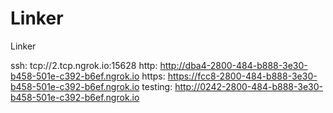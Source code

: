 # Linker
Linker

ssh: tcp://2.tcp.ngrok.io:15628 
http: http://dba4-2800-484-b888-3e30-b458-501e-c392-b6ef.ngrok.io 
https: https://fcc8-2800-484-b888-3e30-b458-501e-c392-b6ef.ngrok.io 
testing: http://0242-2800-484-b888-3e30-b458-501e-c392-b6ef.ngrok.io 